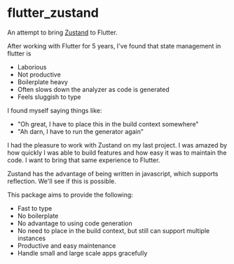 # flutter_zustand

An attempt to bring [Zustand](https://github.com/pmndrs/zustand) to Flutter.

After working with Flutter for 5 years, I've found that state management in flutter is
- Laborious
- Not productive
- Boilerplate heavy
- Often slows down the analyzer as code is generated
- Feels sluggish to type

I found myself saying things like:
- "Oh great, I have to place this in the build context somewhere"
- "Ah darn, I have to run the generator again"

I had the pleasure to work with Zustand on my last project. I was amazed by how quickly I was
able to build features and how easy it was to maintain the code. I want to bring that same
experience to Flutter.

Zustand has the advantage of being written in javascript, which supports reflection. We'll see
if this is possible.

This package aims to provide the following:
- Fast to type
- No boilerplate
- No advantage to using code generation
- No need to place in the build context, but still can support multiple instances
- Productive and easy maintenance
- Handle small and large scale apps gracefully

